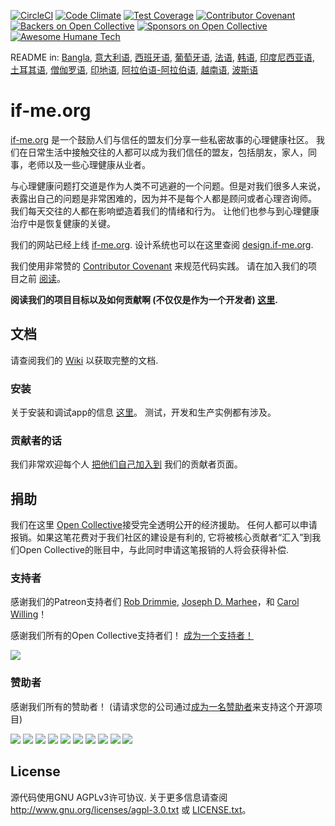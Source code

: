 [![CircleCI](https://circleci.com/gh/ifmeorg/ifme/tree/main.svg?style=svg)](https://circleci.com/gh/ifmeorg/ifme/tree/main)
[![Code Climate](https://codeclimate.com/github/ifmeorg/ifme/badges/gpa.svg)](https://codeclimate.com/github/ifmeorg/ifme)
[![Test Coverage](https://api.codeclimate.com/v1/badges/f9444a4d4116720518fe/test_coverage)](https://codeclimate.com/github/ifmeorg/ifme/test_coverage)
[![Contributor Covenant](https://img.shields.io/badge/Contributor%20Covenant-v2.1%20adopted-ff69b4.svg)](code_of_conduct.md)
[![Backers on Open Collective](https://opencollective.com/ifme/backers/badge.svg)](#backers)
[![Sponsors on Open Collective](https://opencollective.com/ifme/sponsors/badge.svg)](#sponsors)
[![Awesome Humane Tech](https://raw.githubusercontent.com/humanetech-community/awesome-humane-tech/main/humane-tech-badge.svg?sanitize=true)](https://github.com/humanetech-community/awesome-humane-tech)

README in: [Bangla](https://github.com/ifmeorg/ifme/blob/main/README-BN.md), [意大利语](https://github.com/ifmeorg/ifme/blob/main/README-IT.md), [西班牙语](https://github.com/ifmeorg/ifme/blob/main/README-ES.md), [葡萄牙语](https://github.com/ifmeorg/ifme/blob/main/README-PT.md), [法语](https://github.com/ifmeorg/ifme/blob/main/README-FR.md), [韩语](https://github.com/ifmeorg/ifme/blob/main/README-KO.md), [印度尼西亚语](https://github.com/ifmeorg/ifme/blob/main/README-ID.md), [土耳其语](https://github.com/ifmeorg/ifme/blob/main/README-TR.md), [僧伽罗语](https://github.com/ifmeorg/ifme/blob/main/README-LK.md), [印地语](https://github.com/ifmeorg/ifme/blob/main/README-HI.md), [阿拉伯语-阿拉伯语](https://github.com/ifmeorg/ifme/blob/main/README-AR.md), [越南语](https://github.com/ifmeorg/ifme/blob/main/README-VI.md), [波斯语](https://github.com/ifmeorg/ifme/blob/main/README-FA.md)

# if-me.org

[if-me.org](https://www.if-me.org/) 是一个鼓励人们与信任的盟友们分享一些私密故事的心理健康社区。
我们在日常生活中接触交往的人都可以成为我们信任的盟友，包括朋友，家人，同事，老师以及一些心理健康从业者。

与心理健康问题打交道是作为人类不可逃避的一个问题。但是对我们很多人来说，表露出自己的问题是非常困难的，因为并不是每个人都是顾问或者心理咨询师。
我们每天交往的人都在影响塑造着我们的情绪和行为。
让他们也参与到心理健康治疗中是恢复健康的关键。

我们的网站已经上线 [if-me.org](https://www.if-me.org/). 设计系统也可以在这里查阅 [design.if-me.org](http://design.if-me.org/).

我们使用非常赞的 [Contributor Covenant](http://contributor-covenant.org) 来规范代码实践。 请在加入我们的项目之前
[阅读](https://github.com/ifmeorg/ifme/blob/main/code_of_conduct.md)。

**阅读我们的项目目标以及如何贡献啊 (不仅仅是作为一个开发者) [这里](https://github.com/ifmeorg/ifme/blob/main/CONTRIBUTING.md).**

## 文档

请查阅我们的 [Wiki](https://github.com/ifmeorg/ifme/wiki) 以获取完整的文档.

### 安装

关于安装和调试app的信息 [这里](https://github.com/ifmeorg/ifme/wiki/Installation)。 测试，开发和生产实例都有涉及。

### 贡献者的话

我们非常欢迎每个人 [把他们自己加入到](https://github.com/ifmeorg/ifme/wiki/Contributor-Blurb) 我们的贡献者页面。

## 捐助

我们在这里
[Open Collective](https://opencollective.com/ifme)接受完全透明公开的经济援助。
任何人都可以申请报销。如果这笔花费对于我们社区的建设是有利的, 它将被核心贡献者“汇入”到我们Open Collective的账目中，与此同时申请这笔报销的人将会获得补偿.

### 支持者

感谢我们的Patreon支持者们 [Rob Drimmie](https://www.patreon.com/user?u=3251857),
[Joseph D. Marhee](https://www.patreon.com/user?u=2899171)，和
[Carol Willing](https://www.patreon.com/user?u=202458)！

感谢我们所有的Open Collective支持者们！
[成为一个支持者！](https://opencollective.com/ifme#backer)

<a href="https://opencollective.com/ifme#backers" target="_blank"><img src="https://opencollective.com/ifme/backers.svg?width=890"></a>

### 赞助者

感谢我们所有的赞助者！ (请请求您的公司通过[成为一名赞助者](https://opencollective.com/ifme#sponsor)来支持这个开源项目)

<section role="presentation">
  <a href="https://opencollective.com/ifme/sponsor/0/website" target="_blank"><img src="https://opencollective.com/ifme/sponsor/0/avatar.svg"></a>
  <a href="https://opencollective.com/ifme/sponsor/1/website" target="_blank"><img src="https://opencollective.com/ifme/sponsor/1/avatar.svg"></a>
  <a href="https://opencollective.com/ifme/sponsor/2/website" target="_blank"><img src="https://opencollective.com/ifme/sponsor/2/avatar.svg"></a>
  <a href="https://opencollective.com/ifme/sponsor/3/website" target="_blank"><img src="https://opencollective.com/ifme/sponsor/3/avatar.svg"></a>
  <a href="https://opencollective.com/ifme/sponsor/4/website" target="_blank"><img src="https://opencollective.com/ifme/sponsor/4/avatar.svg"></a>
  <a href="https://opencollective.com/ifme/sponsor/5/website" target="_blank"><img src="https://opencollective.com/ifme/sponsor/5/avatar.svg"></a>
  <a href="https://opencollective.com/ifme/sponsor/6/website" target="_blank"><img src="https://opencollective.com/ifme/sponsor/6/avatar.svg"></a>
  <a href="https://opencollective.com/ifme/sponsor/7/website" target="_blank"><img src="https://opencollective.com/ifme/sponsor/7/avatar.svg"></a>
  <a href="https://opencollective.com/ifme/sponsor/8/website" target="_blank"><img src="https://opencollective.com/ifme/sponsor/8/avatar.svg"></a>
  <a href="https://opencollective.com/ifme/sponsor/9/website" target="_blank"><img src="https://opencollective.com/ifme/sponsor/9/avatar.svg"></a>
</section>

## License

源代码使用GNU AGPLv3许可协议. 关于更多信息请查阅
http://www.gnu.org/licenses/agpl-3.0.txt 或
[LICENSE.txt](https://github.com/ifmeorg/ifme/blob/main/LICENSE.txt)。
